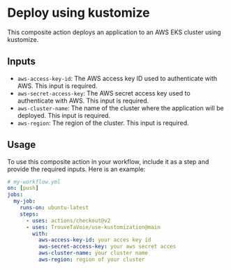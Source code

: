 # Deploy using kustomize

This composite action deploys an application to an AWS EKS cluster using kustomize.

## Inputs

- `aws-access-key-id`: The AWS access key ID used to authenticate with AWS. This input is required.
- `aws-secret-access-key`: The AWS secret access key used to authenticate with AWS. This input is required.
- `aws-cluster-name`: The name of the cluster where the application will be deployed. This input is required.
- `aws-region`: The region of the cluster. This input is required.

## Usage

To use this composite action in your workflow, include it as a step and provide the required inputs. Here is an example:

```yaml
# my-workflow.yml
on: [push]
jobs:
  my-job:
    runs-on: ubuntu-latest
    steps:
      - uses: actions/checkout@v2
      - uses: TrouveTaVoie/use-kustomization@main
        with:
          aws-access-key-id: your acces key id
          aws-secret-access-key: your aws secret acces
          aws-cluster-name: your cluster name
          aws-region: region of your cluster

